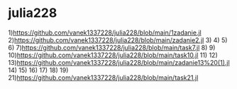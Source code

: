 # julia228
1)https://github.com/vanek1337228/julia228/blob/main/1zadanie.jl
2)https://github.com/vanek1337228/julia228/blob/main/zadanie2.jl
3)
4)
5)
6)
7)https://github.com/vanek1337228/julia228/blob/main/task7.jl
8)
9)
10)https://github.com/vanek1337228/julia228/blob/main/task10.jl
11)
12)
13)https://github.com/vanek1337228/julia228/blob/main/zadanie13%20(1).jl
14)
15)
16)
17)
18)
19)
21)https://github.com/vanek1337228/julia228/blob/main/task21.jl
